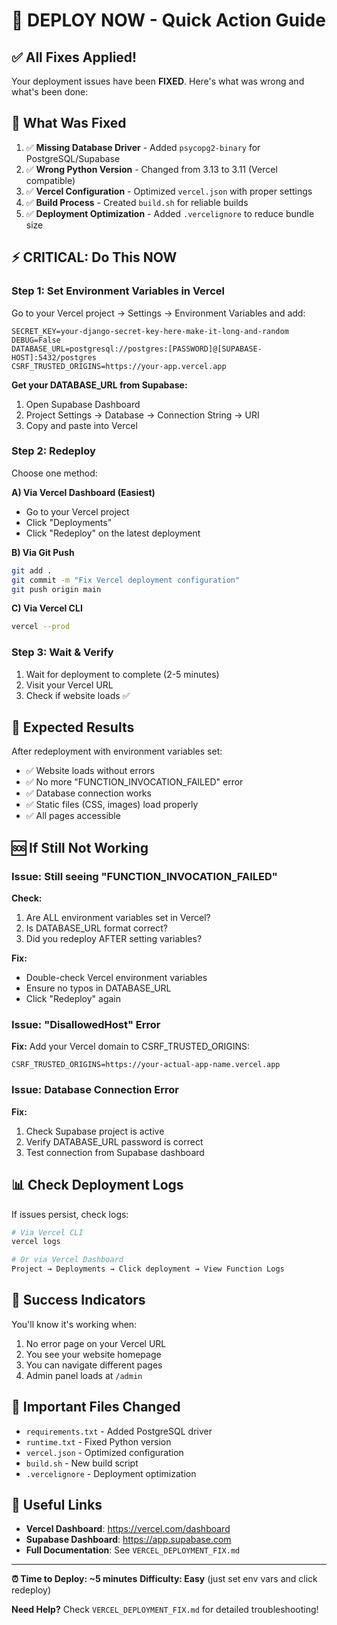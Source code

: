 # 🚀 DEPLOY NOW - Quick Action Guide

## ✅ All Fixes Applied!

Your deployment issues have been **FIXED**. Here's what was wrong and what's been done:

## 🔧 What Was Fixed

1. ✅ **Missing Database Driver** - Added `psycopg2-binary` for PostgreSQL/Supabase
2. ✅ **Wrong Python Version** - Changed from 3.13 to 3.11 (Vercel compatible)
3. ✅ **Vercel Configuration** - Optimized `vercel.json` with proper settings
4. ✅ **Build Process** - Created `build.sh` for reliable builds
5. ✅ **Deployment Optimization** - Added `.vercelignore` to reduce bundle size

## ⚡ CRITICAL: Do This NOW

### Step 1: Set Environment Variables in Vercel

Go to your Vercel project → Settings → Environment Variables and add:

```env
SECRET_KEY=your-django-secret-key-here-make-it-long-and-random
DEBUG=False
DATABASE_URL=postgresql://postgres:[PASSWORD]@[SUPABASE-HOST]:5432/postgres
CSRF_TRUSTED_ORIGINS=https://your-app.vercel.app
```

**Get your DATABASE_URL from Supabase:**
1. Open Supabase Dashboard
2. Project Settings → Database → Connection String → URI
3. Copy and paste into Vercel

### Step 2: Redeploy

Choose one method:

**A) Via Vercel Dashboard (Easiest)**
- Go to your Vercel project
- Click "Deployments"
- Click "Redeploy" on the latest deployment

**B) Via Git Push**
```bash
git add .
git commit -m "Fix Vercel deployment configuration"
git push origin main
```

**C) Via Vercel CLI**
```bash
vercel --prod
```

### Step 3: Wait & Verify

1. Wait for deployment to complete (2-5 minutes)
2. Visit your Vercel URL
3. Check if website loads ✅

## 🎯 Expected Results

After redeployment with environment variables set:

- ✅ Website loads without errors
- ✅ No more "FUNCTION_INVOCATION_FAILED" error
- ✅ Database connection works
- ✅ Static files (CSS, images) load properly
- ✅ All pages accessible

## 🆘 If Still Not Working

### Issue: Still seeing "FUNCTION_INVOCATION_FAILED"

**Check:**
1. Are ALL environment variables set in Vercel?
2. Is DATABASE_URL format correct?
3. Did you redeploy AFTER setting variables?

**Fix:**
- Double-check Vercel environment variables
- Ensure no typos in DATABASE_URL
- Click "Redeploy" again

### Issue: "DisallowedHost" Error

**Fix:**
Add your Vercel domain to CSRF_TRUSTED_ORIGINS:
```
CSRF_TRUSTED_ORIGINS=https://your-actual-app-name.vercel.app
```

### Issue: Database Connection Error

**Fix:**
1. Check Supabase project is active
2. Verify DATABASE_URL password is correct
3. Test connection from Supabase dashboard

## 📊 Check Deployment Logs

If issues persist, check logs:

```bash
# Via Vercel CLI
vercel logs

# Or via Vercel Dashboard
Project → Deployments → Click deployment → View Function Logs
```

## 🎉 Success Indicators

You'll know it's working when:
1. No error page on your Vercel URL
2. You see your website homepage
3. You can navigate different pages
4. Admin panel loads at `/admin`

## 📝 Important Files Changed

- `requirements.txt` - Added PostgreSQL driver
- `runtime.txt` - Fixed Python version
- `vercel.json` - Optimized configuration
- `build.sh` - New build script
- `.vercelignore` - Deployment optimization

## 🔗 Useful Links

- **Vercel Dashboard**: https://vercel.com/dashboard
- **Supabase Dashboard**: https://app.supabase.com
- **Full Documentation**: See `VERCEL_DEPLOYMENT_FIX.md`

---

**⏰ Time to Deploy: ~5 minutes**
**Difficulty: Easy** (just set env vars and click redeploy)

**Need Help?** Check `VERCEL_DEPLOYMENT_FIX.md` for detailed troubleshooting!
